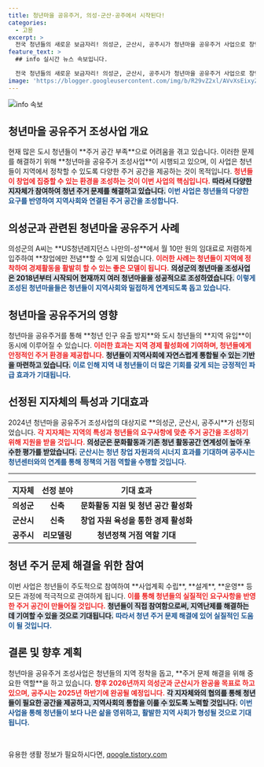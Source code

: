 ```yaml
---
title: 청년마을 공유주거, 의성·군산·공주에서 시작된다!
categories:
  - 고용
excerpt: >
  전국 청년들의 새로운 보금자리! 의성군, 군산시, 공주시가 청년마을 공유주거 사업으로 창업과 문화 활동의 중심지가 된다. 월 10만 원으로 이주 후 창업에 집중할 수 있는 기회, 놓치지 마세요!
feature_text: >
  ## info 실시간 뉴스 속보입니다.

  전국 청년들의 새로운 보금자리! 의성군, 군산시, 공주시가 청년마을 공유주거 사업으로 창업과 문화 활동의 중심지가 된다. 월 10만 원으로 이주 후 창업에 집중할 수 있는 기회, 놓치지 마세요!
image: 'https://blogger.googleusercontent.com/img/b/R29vZ2xl/AVvXsEixyZcFfHzMRdzZMjFBmAUKJYCLCGyLL1o632UiGVXcaFdKo_bkvkuCioo0uUKlGfBVcT3P84aROyZIXSBEx3Aw5nCQ3pTgDom1WDC4m8eifvWiAmWEEVb4x6G_l8C0QH225ldMjyaFvpxGEBGNO37VmDTDMHGhJPq73UglMfDca1-0aw/s1600/blogspot.png'
---
```


<p><img src="https://blogger.googleusercontent.com/img/b/R29vZ2xl/AVvXsEixyZcFfHzMRdzZMjFBmAUKJYCLCGyLL1o632UiGVXcaFdKo_bkvkuCioo0uUKlGfBVcT3P84aROyZIXSBEx3Aw5nCQ3pTgDom1WDC4m8eifvWiAmWEEVb4x6G_l8C0QH225ldMjyaFvpxGEBGNO37VmDTDMHGhJPq73UglMfDca1-0aw/s1600/blogspot.png" alt="info 속보" /></p>

<h2 data-ke-size="size26">청년마을 공유주거 조성사업 개요</h2>

<p data-ke-size="size16">현재 많은 도시 청년들이 **주거 공간 부족**으로 어려움을 겪고 있습니다. 이러한 문제를 해결하기 위해 **청년마을 공유주거 조성사업**이 시행되고 있으며, 이 사업은 청년들이 지역에서 정착할 수 있도록 다양한 주거 공간을 제공하는 것이 목적입니다. <b><span style="color: #ee2323;">청년들이 창업에 집중할 수 있는 환경을 조성하는 것이 이번 사업의 핵심입니다.</span></b> <b><span style="background-color: #21538527;">따라서 다양한 지자체가 참여하여 청년 주거 문제를 해결하고 있습니다.</span></b> <b><span style="color: #1a5490;">이번 사업은 청년들의 다양한 요구를 반영하여 지역사회와 연결된 주거 공간을 조성합니다.</span></b></p>

<h2 data-ke-size="size26">의성군과 관련된 청년마을 공유주거 사례</h2>

<p data-ke-size="size16">의성군의 A씨는 **US청년레지던스 나만의-성**에서 월 10만 원의 임대료로 저렴하게 입주하여 **창업에만 전념**할 수 있게 되었습니다. <b><span style="color: #ee2323;">이러한 사례는 청년들이 지역에 정착하여 경제활동을 활발히 할 수 있는 좋은 모델이 됩니다.</span></b> <b><span style="background-color: #21538527;">의성군의 청년마을 조성사업은 2018년부터 시작되어 현재까지 여러 청년마을을 성공적으로 조성하였습니다.</span></b> <b><span style="color: #1a5490;">이렇게 조성된 청년마을들은 청년들이 지역사회와 밀접하게 연계되도록 돕고 있습니다.</span></b></p>

<h2 data-ke-size="size26">청년마을 공유주거의 영향</h2>

<p data-ke-size="size16">청년마을 공유주거를 통해 **청년 인구 유출 방지**와 도시 청년들의 **지역 유입**이 동시에 이루어질 수 있습니다. <b><span style="color: #ee2323;">이러한 효과는 지역 경제 활성화에 기여하며, 청년들에게 안정적인 주거 환경을 제공합니다.</span></b> <b><span style="background-color: #21538527;">청년들이 지역사회에 자연스럽게 통합될 수 있는 기반을 마련하고 있습니다.</span></b> <b><span style="color: #1a5490;">이로 인해 지역 내 청년들이 더 많은 기회를 갖게 되는 긍정적인 파급 효과가 기대됩니다.</span></b></p>

<h2 data-ke-size="size26">선정된 지자체의 특성과 기대효과</h2>

<p data-ke-size="size16">2024년 청년마을 공유주거 조성사업의 대상지로 **의성군, 군산시, 공주시**가 선정되었습니다. <b><span style="color: #ee2323;">각 지자체는 지역의 특성과 청년들의 요구사항에 맞춘 주거 공간을 조성하기 위해 지원을 받을 것입니다.</span></b> <b><span style="background-color: #21538527;">의성군은 문화활동과 기존 청년 활동공간 연계성이 높아 우수한 평가를 받았습니다.</span></b> <b><span style="color: #1a5490;">군산시는 청년 창업 자원과의 시너지 효과를 기대하며 공주시는 청년센터와의 연계를 통해 정책의 거점 역할을 수행할 것입니다.</span></b></p>

<hr>

<table style="width: 100%;">
  <thead>
    <tr>
      <th style="text-align: center; height: 30px;"><b>지자체</b></th>
      <th style="text-align: center; height: 30px;"><b>선정 분야</b></th>
      <th style="text-align: center; height: 30px;"><b>기대 효과</b></th>
    </tr>
  </thead>
  <tbody>
    <tr>
      <td style="text-align: center; height: 17px;"><b>의성군</b></td>
      <td style="text-align: center; height: 17px;"><b>신축</b></td>
      <td style="text-align: center; height: 17px;"><b>문화활동 지원 및 청년 공간 활성화</b></td>
    </tr>
    <tr>
      <td style="text-align: center; height: 17px;"><b>군산시</b></td>
      <td style="text-align: center; height: 17px;"><b>신축</b></td>
      <td style="text-align: center; height: 17px;"><b>창업 자원 육성을 통한 경제 활성화</b></td>
    </tr>
    <tr>
      <td style="text-align: center; height: 17px;"><b>공주시</b></td>
      <td style="text-align: center; height: 17px;"><b>리모델링</b></td>
      <td style="text-align: center; height: 17px;"><b>청년정책 거점 역할 기대</b></td>
    </tr>
  </tbody>
</table>

<h2 data-ke-size="size26">청년 주거 문제 해결을 위한 참여</h2>

<p data-ke-size="size16">이번 사업은 청년들이 주도적으로 참여하여 **사업계획 수립**, **설계**, **운영** 등 모든 과정에 적극적으로 관여하게 됩니다. <b><span style="color: #ee2323;">이를 통해 청년들의 실질적인 요구사항을 반영한 주거 공간이 만들어질 것입니다.</span></b> <b><span style="background-color: #21538527;">청년들이 직접 참여함으로써, 지역난제를 해결하는 데 기여할 수 있을 것으로 기대됩니다.</span></b> <b><span style="color: #1a5490;">따라서 청년 주거 문제 해결에 있어 실질적인 도움이 될 것입니다.</span></b></p>

<h2 data-ke-size="size26">결론 및 향후 계획</h2>

<p data-ke-size="size16">청년마을 공유주거 조성사업은 청년들의 지역 정착을 돕고, **주거 문제 해결을 위해 중요한 역할**을 하고 있습니다. <b><span style="color: #ee2323;">향후 2026년까지 의성군과 군산시가 완공을 목표로 하고 있으며, 공주시는 2025년 하반기에 완공될 예정입니다.</span></b> <b><span style="background-color: #21538527;">각 지자체와의 협의를 통해 청년들이 필요한 공간을 제공하고, 지역사회의 통합을 이룰 수 있도록 노력할 것입니다.</span></b> <b><span style="color: #1a5490;">이번 사업을 통해 청년들이 보다 나은 삶을 영위하고, 활발한 지역 사회가 형성될 것으로 기대됩니다.</span></b></p>

<p data-ke-size="size16">&nbsp;</p>
유용한 생활 정보가 필요하시다면, <a href="https://qoogle.tistory.com" rel="dofollow">qoogle.tistory.com</a>


